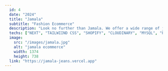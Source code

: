 ```yaml
---
  id: 4
  date: "2024"
  title: "Jamala"
  subtitle: "Fashion Ecommerce"
  description: "Look no further than Jamala. We offer a wide range of jeans that are not only stylish but also comfortable. And guess what? Our website is built with Shopify and powered by NextJS for easy browsing and checkout."
  techs: ["NEXT", "TAILWIIND CSS", "SHOPIFY", "CLOUDINARY", "MYSQL", "PLANETSCALE","VERCEL"]
  image:
    src: "/images/jamala.jpg"
    alt: "jamala ecommerce"
    width: 1374
    height: 738
  link: "https://jamala-jeans.vercel.app"
---
```

